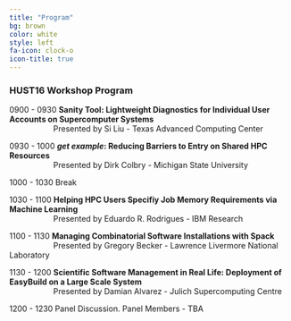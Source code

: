 ```yaml
---
title: "Program"
bg: brown
color: white
style: left
fa-icon: clock-o
icon-title: true
---
```


### HUST16 Workshop Program

0900 \- 0930 **Sanity Tool: Lightweight Diagnostics for Individual User Accounts on Supercomputer Systems**  
&nbsp;&nbsp;&nbsp;&nbsp;&nbsp;&nbsp;&nbsp;&nbsp;&nbsp;&nbsp;&nbsp;&nbsp;&nbsp;&nbsp;&nbsp;&nbsp;&nbsp;&nbsp;&nbsp;&nbsp;Presented by Si Liu \- Texas Advanced Computing Center

0930 \- 1000 **_get example_\: Reducing Barriers to Entry on Shared HPC Resources**  
&nbsp;&nbsp;&nbsp;&nbsp;&nbsp;&nbsp;&nbsp;&nbsp;&nbsp;&nbsp;&nbsp;&nbsp;&nbsp;&nbsp;&nbsp;&nbsp;&nbsp;&nbsp;&nbsp;&nbsp;Presented by Dirk Colbry \- Michigan State University

1000 \- 1030 Break  

1030 \- 1100 **Helping HPC Users Specifiy Job Memory Requirements via Machine Learning**  
&nbsp;&nbsp;&nbsp;&nbsp;&nbsp;&nbsp;&nbsp;&nbsp;&nbsp;&nbsp;&nbsp;&nbsp;&nbsp;&nbsp;&nbsp;&nbsp;&nbsp;&nbsp;&nbsp;&nbsp;Presented by Eduardo R. Rodrigues \- IBM Research

1100 \- 1130 **Managing Combinatorial Software Installations with Spack**  
&nbsp;&nbsp;&nbsp;&nbsp;&nbsp;&nbsp;&nbsp;&nbsp;&nbsp;&nbsp;&nbsp;&nbsp;&nbsp;&nbsp;&nbsp;&nbsp;&nbsp;&nbsp;&nbsp;&nbsp;Presented by Gregory Becker \- Lawrence Livermore National Laboratory

1130 \- 1200 **Scientific Software Management in Real Life\: Deployment of EasyBuild on a Large Scale System**  
&nbsp;&nbsp;&nbsp;&nbsp;&nbsp;&nbsp;&nbsp;&nbsp;&nbsp;&nbsp;&nbsp;&nbsp;&nbsp;&nbsp;&nbsp;&nbsp;&nbsp;&nbsp;&nbsp;&nbsp;Presented by Damian Alvarez \- Julich Supercomputing Centre

1200 \- 1230 Panel Discussion.  Panel Members - TBA


